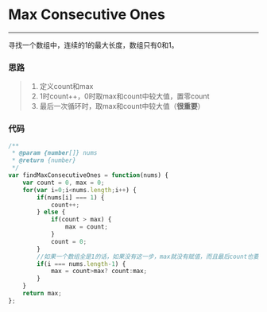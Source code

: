 ﻿# Max Consecutive Ones
---
寻找一个数组中，连续的1的最大长度，数组只有0和1。

### 思路
> 1. 定义count和max
> 2. 1时count++，0时取max和count中较大值，置零count
> 3. 最后一次循环时，取max和count中较大值（**很重要**）

### 代码
```js
/**
 * @param {number[]} nums
 * @return {number}
 */
var findMaxConsecutiveOnes = function(nums) {
    var count = 0, max = 0;
    for(var i=0;i<nums.length;i++) {
        if(nums[i] === 1) {
            count++;
        } else {
            if(count > max) {
                max = count;
            }
            count = 0;
        }
        //如果一个数组全是1的话，如果没有这一步，max就没有赋值，而且最后count也要和max比较一次，这一步是最容易遗漏的
        if(i === nums.length-1) {
            max = count>max? count:max;
        }
    }
    return max;
};
```




